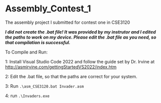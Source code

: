 # Assembly_Contest_1
The assembly project I submitted for contest one in CSE3120

***I did not create the .bat file! It was provided by my instrutor and I edited the paths to work on my device. Please edit the .bat file as you need, so that compilation is successful.***

To Compile and Run:

1: Install Visual Studio Code 2022 and follow the guide set by Dr. Irvine at http://asmirvine.com/gettingStartedVS2022/index.htm

2: Edit the .bat file, so that the paths are correct for your system.

3: Run ```.\asm_CSE3120.bat Invader.asm```

4: run ```.\Invaders.exe```
